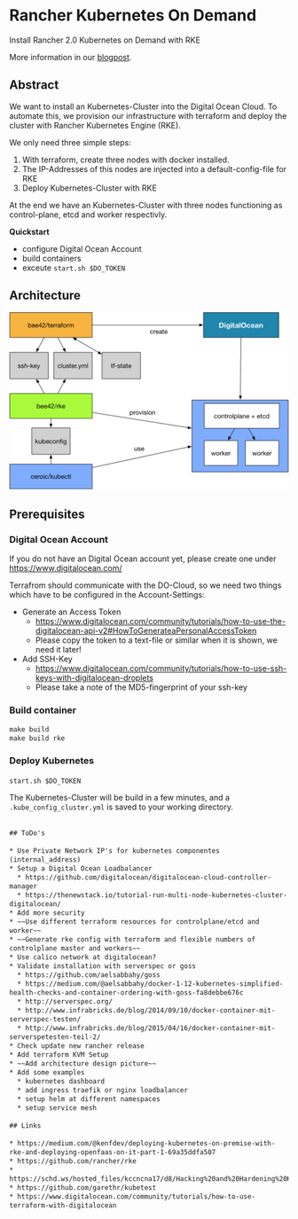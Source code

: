 # Rancher Kubernetes On Demand

Install Rancher 2.0 Kubernetes on Demand with RKE

More information in our [blogpost](https://www.bee42.com/de/blog/Kubernetes_Cluster_mit_RKE_containerized/).

## Abstract

We want to install an Kubernetes-Cluster into the Digital Ocean Cloud. To automate this, we provision our infrastructure with terraform and deploy the cluster with Rancher Kubernetes Engine (RKE).

We only need three simple steps:

1. With terraform, create three nodes with docker installed.
1. The IP-Addresses of this nodes are injected into a default-config-file for RKE
1. Deploy Kubernetes-Cluster with RKE

At the end we have an Kubernetes-Cluster with three nodes functioning as control-plane, etcd and worker respectivly.

**Quickstart**
- configure Digital Ocean Account
- build containers
- exceute ```start.sh $DO_TOKEN```

## Architecture
![Architecture](/bee42-rke-tools.png)

## Prerequisites

### Digital Ocean Account

If you do not have an Digital Ocean account yet, please create one under https://www.digitalocean.com/

Terrafrom should communicate with the DO-Cloud, so we need two things which have to be configured in the Account-Settings:
  
* Generate an Access Token
  * https://www.digitalocean.com/community/tutorials/how-to-use-the-digitalocean-api-v2#HowToGenerateaPersonalAccessToken
  * Please copy the token to a text-file or similar when it is shown, we need it later!
* Add SSH-Key
  * https://www.digitalocean.com/community/tutorials/how-to-use-ssh-keys-with-digitalocean-droplets
  * Please take a note of the MD5-fingerprint of your ssh-key

### Build container

 ```
 make build
 make build rke
 ```

### Deploy Kubernetes

```start.sh $DO_TOKEN```

The Kubernetes-Cluster will be build in a few minutes, and a `.kube_config_cluster.yml` is saved to your working directory.

```

## ToDo's

* Use Private Network IP's for kubernetes componentes (internal_address)
* Setup a Digital Ocean Loadbalancer
  * https://github.com/digitalocean/digitalocean-cloud-controller-manager
  * https://thenewstack.io/tutorial-run-multi-node-kubernetes-cluster-digitalocean/
* Add more security
* ~~Use different terraform resources for controlplane/etcd and worker~~
* ~~Generate rke config with terraform and flexible numbers of controlplane master and workers~~
* Use calico network at digitalocean?
* Validate installation with serverspec or goss
  * https://github.com/aelsabbahy/goss
  * https://medium.com/@aelsabbahy/docker-1-12-kubernetes-simplified-health-checks-and-container-ordering-with-goss-fa8debbe676c
  * http://serverspec.org/
  * http://www.infrabricks.de/blog/2014/09/10/docker-container-mit-serverspec-testen/
  * http://www.infrabricks.de/blog/2015/04/16/docker-container-mit-serverspetesten-teil-2/
* Check update new rancher release
* Add terraform KVM Setup
* ~~Add architecture design picture~~
* Add some examples
  * kubernetes dashboard
  * add ingress traefik or nginx loadbalancer
  * setup helm at different namespaces
  * setup service mesh

## Links

* https://medium.com/@kenfdev/deploying-kubernetes-on-premise-with-rke-and-deploying-openfaas-on-it-part-1-69a35ddfa507
* https://github.com/rancher/rke
* https://schd.ws/hosted_files/kccncna17/d8/Hacking%20and%20Hardening%20Kubernetes%20By%20Example%20v2.pdf	
* https://github.com/garethr/kubetest
* https://www.digitalocean.com/community/tutorials/how-to-use-terraform-with-digitalocean

